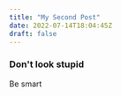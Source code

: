 ```yaml
---
title: "My Second Post"
date: 2022-07-14T18:04:45Z
draft: false
---
```


### Don't look stupid

Be smart